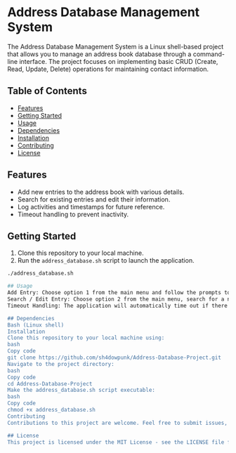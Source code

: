 # Address Database Management System

The Address Database Management System is a Linux shell-based project that allows you to manage an address book database through a command-line interface. The project focuses on implementing basic CRUD (Create, Read, Update, Delete) operations for maintaining contact information.

## Table of Contents

- [Features](#features)
- [Getting Started](#getting-started)
- [Usage](#usage)
- [Dependencies](#dependencies)
- [Installation](#installation)
- [Contributing](#contributing)
- [License](#license)

## Features

- Add new entries to the address book with various details.
- Search for existing entries and edit their information.
- Log activities and timestamps for future reference.
- Timeout handling to prevent inactivity.

## Getting Started

1. Clone this repository to your local machine.
2. Run the `address_database.sh` script to launch the application.

```bash
./address_database.sh

## Usage
Add Entry: Choose option 1 from the main menu and follow the prompts to add a new entry.
Search / Edit Entry: Choose option 2 from the main menu, search for a name, and follow the prompts to edit or view an entry.
Timeout Handling: The application will automatically time out if there's no input for 10 seconds.

## Dependencies
Bash (Linux shell)
Installation
Clone this repository to your local machine using:
bash
Copy code
git clone https://github.com/sh4dowpunk/Address-Database-Project.git
Navigate to the project directory:
bash
Copy code
cd Address-Database-Project
Make the address_database.sh script executable:
bash
Copy code
chmod +x address_database.sh
Contributing
Contributions to this project are welcome. Feel free to submit issues, feature requests, and pull requests.

## License
This project is licensed under the MIT License - see the LICENSE file for details.


